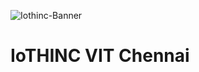 ![Iothinc-Banner](https://user-images.githubusercontent.com/73031725/186002280-b95cf454-e05d-4fd8-a026-446ff5218ba8.png)
# IoTHINC VIT Chennai
